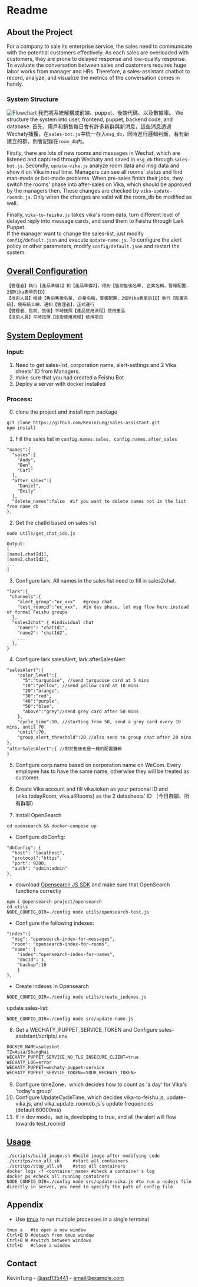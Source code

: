 # Readme


## About the Project 
For a company to sale its enterprise service, the sales need to communicate with the potential customers effectively.  As each sales are overloaded with customers, they are prone to delayed response and low-quality response.  To evaluate the conversation between sales and customers requires huge labor works from manager and HRs.  Therefore, a sales-assistant chatbot to record, analyze, and visualize the metrics of the conversation comes in handy. 

### System Structure
![Flowchart](https://github.com/KevinTung/sales-assistant/blob/main/assets/SystemStructure.jpg)
我們將系統解構成前端、puppet、後端代碼、以及數據庫。
We structure the system into user, frontend, puppet, backend code, and database. 
首先，用戶和銷售每日會有許多新群與新消息，這些消息透過Wechaty捕獲，在`sales-bot.js`中統一存入`msg_db`，同時進行邏輯判斷，若有新建立的群，則會記錄在`room_db`內。

Firstly, there are lots of new rooms and messages in Wechat, which are listened and captured through Wechaty and saved in `msg_db` through `sales-bot.js`. 
Secondly, `update-vika.js` analyze room data and msg data and show it on Vika in real time.  Managers can see all rooms' status and find man-made or bot-made problems.  When pre-sales finish their jobs, they switch the rooms' phase into after-sales on Vika, which should be approved by the managers then.  These changes are checked by `vika-update-roomdb.js`.  Only when the changes are valid will the room_db be modified as well. 

Finally, `vika-to-feishu.js` takes vika's room data, turn different level of delayed reply into message cards, and send them to Feishu through Lark Puppet.   
If the manager want to change the sales-list, just modify `config/default.json` and execute `update-name.js`.  To configure the alert policy or other parameters, modify `config/default.json` and restart the system.  

## [Overall Configuration](https://k0auuqcihb.feishu.cn/docs/doccnKLFrlLJ7kcJIZHDdUhhWGx#GOFlKz)
```
【管理者】執行【產品準備1】和【產品準備2】，得到【售前售後名單, 企業名稱，警報配置，2個Vika表單的ID】
【技術人員】根據【售前售後名單, 企業名稱，警報配置，2個Vika表單的ID】執行【部署系統】，使系統上線，通知【管理者】，正式運行
【管理者、售前、售後】平時按照【產品使用流程】使用產品
【技術人員】平時按照【技術使用流程】使用項目
```
## [System Deployment](https://k0auuqcihb.feishu.cn/docs/doccnKLFrlLJ7kcJIZHDdUhhWGx#GeHWT6)
### Input: 
1. Need to get sales-list, corporation name, alert-settings and 2 Vika sheets' ID from Managers.
2. make sure that you had created a Feishu Bot
3. Deploy a server with docker installed
### Process:
0. clone the project and install npm package
```
git clone https://github.com/KevinTung/sales-assistant.git
npm install
```
1. Fill the sales list in `config.names.sales, config.names.after_sales`
```
"names":{
  "sales":[
    "Andy",
    "Ben", 
    "Carl"
  ],
  "after_sales":[
    "Daniel",
    "Emily"
  ],
  "delete_names":false  #if you want to delete names not in the list from name_db 
},
```
2. Get the chatId based on sales list
```
node utils/get_chat_ids.js 

Output:
[
[name1,chatId1],
[name2,chatId2],
...
]

```
3. Configure lark. All names in the sales list need to fill in sales2chat.
```
"lark":{
 "channels":{
    "alert_group":"oc_xxx"   #group chat 
    "test_roomid":"oc_xxx",  #in dev phase, let msg flow here instead of formal Feishu groups
  },
  "sales2chat":{ #individual chat
    "name1": "chatId1", 
    "name2": "chatId2",
    ...
  },
}
```
4. Configure lark.salesAlert, lark.afterSalesAlert
```
"salesAlert":{
    "color_level":{  
      "5":"turquoise", //send turquoise card at 5 mins
      "10":"yellow", //send yellow card at 10 mins
      "20":"orange",
      "30":"red",
      "40":"purple",
      "50":"blue",
      "above":"grey"//send grey card after 50 mins
    },
    "cycle_time":10, //starting from 50, send a grey card every 10 mins, until 70
    "until":70,
    "group_alert_threshold":20 //also send to group chat after 20 mins
},
"afterSalesAlert":{ //對於售後也是一樣的配置邏輯
}
```
5. Configure corp.name based on corporation name on WeCom. Every employee has to have the same name, otherwise they will be treated as customer. 
6. Create Vika account and fill vika.token as your personal ID and (vika.todayRoom, vika.allRooms) as the 2 datasheets' ID （今日群聊、所有群聊）

7. install OpenSearch 
```
cd opensearch && docker-compose up
```
- Configure dbConfig: 
```
"dbConfig": {
  "host": "localhost",
  "protocol":"https",
  "port": 9200,
  "auth": "admin:admin"
},
```
- download [Opensearch JS SDK](https://github.com/opensearch-project/opensearch-js) and make sure that OpenSearch functions correctly
```
npm i @opensearch-project/opensearch
cd utils
NODE_CONFIG_DIR=./config node utils/opensearch-test.js
```
- Configure the following indexes: 
```
"index":{
  "msg": "opensearch-index-for-messages",
  "room": "opensearch-index-for-rooms",
  "name": {
    "index":"opensearch-index-for-names",
    "docId": 1,
    "backup":10
    }
},
```
- Create indexes in Opensearch
```
NODE_CONFIG_DIR=./config node utils/create_indexes.js
```

update sales-list:
```
NODE_CONFIG_DIR=./config node src/update-name.js
```
8. Get a WECHATY_PUPPET_SERVICE_TOKEN and Configure sales-assistant/scripts/.env 
``` 
DOCKER_NAME=salesbot
TZ=Asia/Shanghai
WECHATY_PUPPET_SERVICE_NO_TLS_INSECURE_CLIENT=true
WECHATY_LOG=error
WECHATY_PUPPET=wechaty-puppet-service
WECHATY_PUPPET_SERVICE_TOKEN=<YOUR_WECHATY_TOKEN>
```
9. Configure timeZone，which decides how to count as 'a day' for Vika's 'today's group' 
10. Configure UpdateCycleTime, which decides vika-to-feishu.js, update-vika.js, and vika_update_roomdb.js's update frequencies (default:60000ms)
11. If in dev mode，set is_developing to true, and all the alert will flow towards test_roomid


## [Usage](https://k0auuqcihb.feishu.cn/docs/doccnKLFrlLJ7kcJIZHDdUhhWGx#7D4yYM) 
```
./scripts/build_image.sh #build image after modifying code
./scritps/run_all.sh     #start all containers
./scritps/stop_all.sh    #stop all containers
docker logs -f <container_name> #check a container's log
docker ps #check all running containers
NODE_CONFIG_DIR=./config node src/update-vika.js #to run a nodejs file directly in server, you need to specify the path of config file
```
## Appendix
- Use [tmux](https://tmuxcheatsheet.com/) to run multiple processes in a single terminal

```
tmux a   #to open a new window
Ctrl+B D #detach from tmux window
Ctrl+B W #switch between windows
Ctrl+D   #close a window
```

## Contact 
KevinTung - [@asd135441](https://twitter.com/asd135541) - email@example.com


